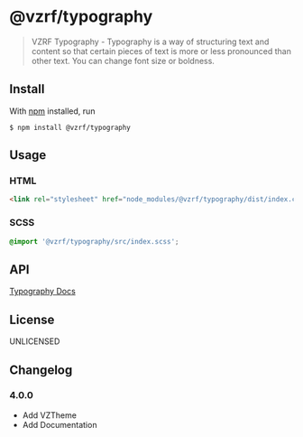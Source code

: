 # @vzrf/typography

> VZRF Typography - Typography is a way of structuring text and content so that certain pieces of text is more or less pronounced than other text. You can change font size or boldness.

## Install

With [npm](https://npmjs.org/) installed, run

```
$ npm install @vzrf/typography
```

## Usage

### HTML
```html
<link rel="stylesheet" href="node_modules/@vzrf/typography/dist/index.css">
```

### SCSS
```scss
@import '@vzrf/typography/src/index.scss';
```

## API
[Typography Docs](https://vzrf-docs.cfappsawsnpeast.ebiz.verizon.com/ui-elements/typography)

## License
UNLICENSED

## Changelog

### 4.0.0
* Add VZTheme
* Add Documentation
